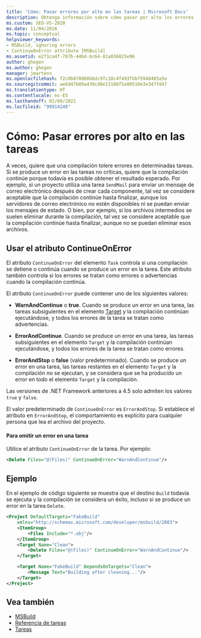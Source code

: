 ```yaml
---
title: 'Cómo: Pasar errores por alto en las tareas | Microsoft Docs'
description: Obtenga información sobre cómo pasar por alto los errores en las tareas de MSBuild y controle si una compilación se detiene o continúa cuando se produce un error en la tarea.
ms.custom: SEO-VS-2020
ms.date: 11/04/2016
ms.topic: conceptual
helpviewer_keywords:
- MSBuild, ignoring errors
- ContinueOnError attribute [MSBuild]
ms.assetid: e2f1ca4f-787b-44bd-bc64-81a036025e96
author: ghogen
ms.author: ghogen
manager: jmartens
ms.openlocfilehash: f2c0b070868b8dc9fc10c4f493fbb75948485a5e
ms.sourcegitcommit: ae6d47b09a439cd0e13180f5e89510e3e347fd47
ms.translationtype: HT
ms.contentlocale: es-ES
ms.lasthandoff: 02/08/2021
ms.locfileid: "99914248"
---
```

# <a name="how-to-ignore-errors-in-tasks"></a>Cómo: Pasar errores por alto en las tareas

A veces, quiere que una compilación tolere errores en determinadas tareas. Si se produce un error en las tareas no críticas, quiere que la compilación continúe porque todavía es posible obtener el resultado esperado. Por ejemplo, si un proyecto utiliza una tarea `SendMail` para enviar un mensaje de correo electrónico después de crear cada componente, tal vez se considere aceptable que la compilación continúe hasta finalizar, aunque los servidores de correo electrónico no estén disponibles ni se puedan enviar los mensajes de estado. O bien, por ejemplo, si los archivos intermedios se suelen eliminar durante la compilación, tal vez se considere aceptable que la compilación continúe hasta finalizar, aunque no se puedan eliminar esos archivos.

## <a name="use-the-continueonerror-attribute"></a>Usar el atributo ContinueOnError

El atributo `ContinueOnError` del elemento `Task` controla si una compilación se detiene o continúa cuando se produce un error en la tarea. Este atributo también controla si los errores se tratan como errores o advertencias cuando la compilación continúa.

El atributo `ContinueOnError` puede contener uno de los siguientes valores:

- **WarnAndContinue** o **true**. Cuando se produce un error en una tarea, las tareas subsiguientes en el elemento [Target](../msbuild/target-element-msbuild.md) y la compilación continúan ejecutándose, y todos los errores de la tarea se tratan como advertencias.

- **ErrorAndContinue**. Cuando se produce un error en una tarea, las tareas subsiguientes en el elemento `Target` y la compilación continúan ejecutándose, y todos los errores de la tarea se tratan como errores.

- **ErrorAndStop** o **false** (valor predeterminado). Cuando se produce un error en una tarea, las tareas restantes en el elemento `Target` y la compilación no se ejecutan, y se considera que se ha producido un error en todo el elemento `Target` y la compilación.

Las versiones de .NET Framework anteriores a 4.5 solo admiten los valores `true` y `false`.

El valor predeterminado de `ContinueOnError` es `ErrorAndStop`. Si establece el atributo en `ErrorAndStop`, el comportamiento es explícito para cualquier persona que lea el archivo del proyecto.

#### <a name="to-ignore-an-error-in-a-task"></a>Para omitir un error en una tarea

Utilice el atributo `ContinueOnError` de la tarea. Por ejemplo:

```xml
<Delete Files="@(Files)" ContinueOnError="WarnAndContinue"/>
```

## <a name="example"></a>Ejemplo

En el ejemplo de código siguiente se muestra que el destino `Build` todavía se ejecuta y la compilación se considera un éxito, incluso si se produce un error en la tarea `Delete`.

```xml
<Project DefaultTargets="FakeBuild"
    xmlns="http://schemas.microsoft.com/developer/msbuild/2003">
    <ItemGroup>
        <Files Include="*.obj"/>
    </ItemGroup>
    <Target Name="Clean">
        <Delete Files="@(Files)" ContinueOnError="WarnAndContinue"/>
    </Target>

    <Target Name="FakeBuild" DependsOnTargets="Clean">
        <Message Text="Building after cleaning..."/>
    </Target>
</Project>
```

## <a name="see-also"></a>Vea también

- [MSBuild](../msbuild/msbuild.md)
- [Referencia de tareas](../msbuild/msbuild-task-reference.md)
- [Tareas](../msbuild/msbuild-tasks.md)
